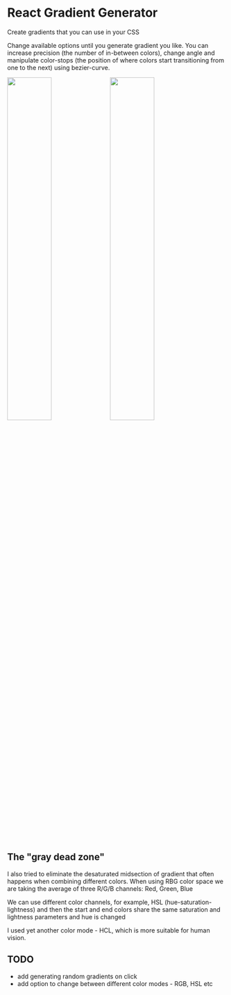 # React Gradient Generator

Create gradients that you can use in your CSS

Change available options until you generate gradient you like. You can increase precision (the number of in-between colors), change angle and manipulate color-stops (the position of where colors start transitioning from one to the next) using bezier-curve.

<p>
  <img src="https://github.com/user-attachments/assets/e194e177-1aaf-4492-b82f-c9cb20437c60" width="45%"  style="float: left; margin-right: 10px;" />
  <img src="https://github.com/user-attachments/assets/675ba18f-295d-4879-a9e9-9d50b189e759" width="45%" />
</p>

## The "gray dead zone"

I also tried to eliminate the desaturated midsection of gradient that often happens when combining different colors.
When using RBG color space we are taking the average of three R/G/B channels: Red, Green, Blue

We can use different color channels, for example, HSL (hue-saturation-lightness) and then the start and end colors share the same saturation and lightness parameters and hue is changed

I used yet another color mode - HCL, which is more suitable for human vision.

## TODO

- add generating random gradients on click
- add option to change between different color modes - RGB, HSL etc
